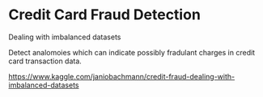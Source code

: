 # Credit Card Fraud Detection
Dealing with imbalanced datasets

Detect analomoies which can indicate possibly fradulant charges in credit card transaction data.

https://www.kaggle.com/janiobachmann/credit-fraud-dealing-with-imbalanced-datasets
